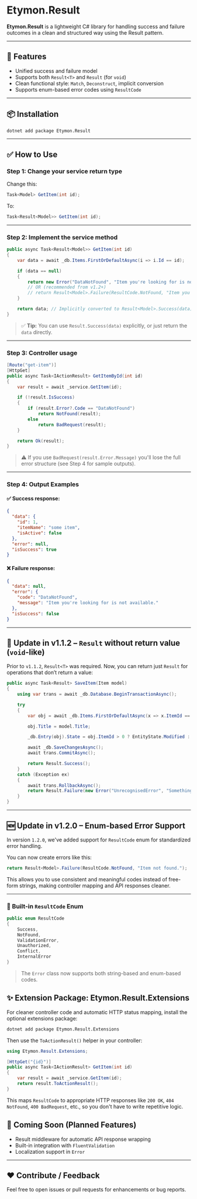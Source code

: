 ﻿# Etymon.Result

**Etymon.Result** is a lightweight C# library for handling success and failure outcomes in a clean and structured way using the Result pattern.

---

## 🚀 Features

- Unified success and failure model
- Supports both `Result<T>` and `Result` (for `void`)
- Clean functional style: `Match`, `Deconstruct`, implicit conversion
- Supports enum-based error codes using `ResultCode`

---

## 📦 Installation

```bash
dotnet add package Etymon.Result
```

---

## ✅ How to Use

### Step 1: Change your service return type

Change this:

```csharp
Task<Model> GetItem(int id);
```

To:

```csharp
Task<Result<Model>> GetItem(int id);
```

---

### Step 2: Implement the service method

```csharp
public async Task<Result<Model>> GetItem(int id)
{
    var data = await _db.Items.FirstOrDefaultAsync(i => i.Id == id);

    if (data == null)
    {
        return new Error("DataNotFound", "Item you're looking for is not available.");
        // OR (recommended from v1.2+)
        // return Result<Model>.Failure(ResultCode.NotFound, "Item you're looking for is not available.");
    }

    return data; // Implicitly converted to Result<Model>.Success(data)
}
```

> ✅ **Tip:** You can use `Result.Success(data)` explicitly, or just return the `data` directly.

---

### Step 3: Controller usage

```csharp
[Route("get-item")]
[HttpGet]
public async Task<IActionResult> GetItemById(int id)
{
    var result = await _service.GetItem(id);

    if (!result.IsSuccess)
    {
        if (result.Error?.Code == "DataNotFound")
            return NotFound(result);
        else
            return BadRequest(result);
    }

    return Ok(result);
}
```

> ⚠️ If you use `BadRequest(result.Error.Message)` you'll lose the full error structure (see Step 4 for sample outputs).

---

### Step 4: Output Examples

#### ✅ Success response:

```json
{
  "data": {
    "id": 1,
    "itemName": "some item",
    "isActive": false
  },
  "error": null,
  "isSuccess": true
}
```

#### ❌ Failure response:

```json
{
  "data": null,
  "error": {
    "code": "DataNotFound",
    "message": "Item you're looking for is not available."
  },
  "isSuccess": false
}
```

---

## 🔧 Update in v1.1.2 – `Result` without return value (`void`-like)

Prior to `v1.1.2`, `Result<T>` was required. Now, you can return just `Result` for operations that don’t return a value:

```csharp
public async Task<Result> SaveItem(Item model)
{
    using var trans = await _db.Database.BeginTransactionAsync();

    try
    {
        var obj = await _db.Items.FirstOrDefaultAsync(x => x.ItemId == model.ItemId) ?? new Item();

        obj.Title = model.Title;

        _db.Entry(obj).State = obj.ItemId > 0 ? EntityState.Modified : EntityState.Added;

        await _db.SaveChangesAsync();
        await trans.CommitAsync();

        return Result.Success();
    }
    catch (Exception ex)
    {
        await trans.RollbackAsync();
        return Result.Failure(new Error("UnrecognisedError", "Something went wrong!"));
    }
}
```

---
## 🆕 Update in v1.2.0 – Enum-based Error Support

In version `1.2.0`, we've added support for `ResultCode` enum for standardized error handling.

You can now create errors like this:

```csharp
return Result<Model>.Failure(ResultCode.NotFound, "Item not found.");
```

This allows you to use consistent and meaningful codes instead of free-form strings, making controller mapping and API responses cleaner.

---

### 🧱 Built-in `ResultCode` Enum

```csharp
public enum ResultCode
{
    Success,
    NotFound,
    ValidationError,
    Unauthorized,
    Conflict,
    InternalError
}
```

> The `Error` class now supports both string-based and enum-based codes.

## ✨ Extension Package: Etymon.Result.Extensions

For cleaner controller code and automatic HTTP status mapping, install the optional extensions package:

```bash
dotnet add package Etymon.Result.Extensions
```

Then use the `ToActionResult()` helper in your controller:

```csharp
using Etymon.Result.Extensions;

[HttpGet("{id}")]
public async Task<IActionResult> GetItem(int id)
{
    var result = await _service.GetItem(id);
    return result.ToActionResult();
}
```

This maps `ResultCode` to appropriate HTTP responses like `200 OK`, `404 NotFound`, `400 BadRequest`, etc., so you don't have to write repetitive logic.


## 🔄 Coming Soon (Planned Features)

- Result middleware for automatic API response wrapping
- Built-in integration with `FluentValidation`
- Localization support in `Error`

---

## ❤️ Contribute / Feedback

Feel free to open issues or pull requests for enhancements or bug reports.
